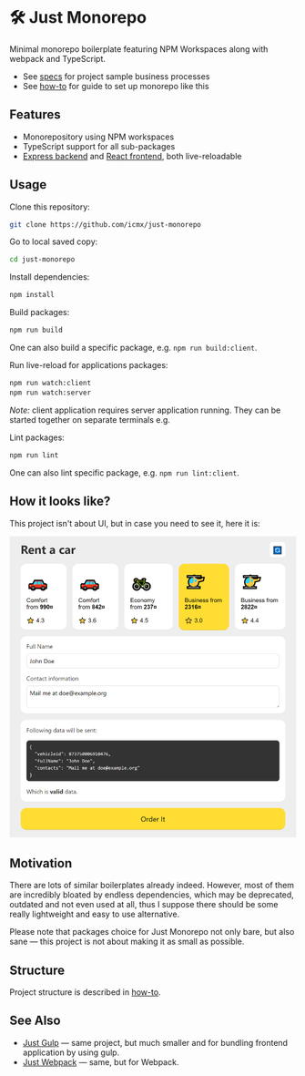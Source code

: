 # 🛠️ Just Monorepo

Minimal monorepo boilerplate featuring NPM Workspaces along with webpack and TypeScript.

  - See [specs](./docs/specs.md) for project sample business processes
  - See [how-to](./docs/howto.md) for guide to set up monorepo like this

## Features

  - Monorepository using NPM workspaces
  - TypeScript support for all sub-packages
  - [Express backend](packages/server) and [React frontend](packages/client), both live-reloadable

## Usage

Clone this repository:

```sh
git clone https://github.com/icmx/just-monorepo
```

Go to local saved copy:

```sh
cd just-monorepo
```

Install dependencies:

```sh
npm install
```

Build packages:

```sh
npm run build
```

One can also build a specific package, e.g. `npm run build:client`.

Run live-reload for applications packages:

```sh
npm run watch:client
npm run watch:server
```

*Note:* client application requires server application running. They can be started together on separate terminals e.g.

Lint packages:

```sh
npm run lint
```

One can also lint specific package, e.g. `npm run lint:client`.

## How it looks like?

This project isn't about UI, but in case you need to see it, here it is:

![Screenshot of project user interface](./docs/demo.png)

## Motivation

There are lots of similar boilerplates already indeed. However, most of them are incredibly bloated by endless dependencies, which may be deprecated, outdated and not even used at all, thus I suppose there should be some really lightweight and easy to use alternative.

Please note that packages choice for Just Monorepo not only bare, but also sane — this project is not about making it as small as possible.

## Structure

Project structure is described in [how-to](./docs/howto.md).

## See Also

  - [Just Gulp](https://github.com/icmx/just-gulp) — same project, but much smaller and for bundling frontend application by using gulp.
  - [Just Webpack](https://github.com/icmx/just-webpack) — same, but for Webpack.
